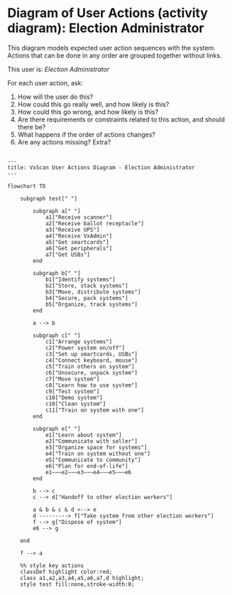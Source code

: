# Diagram of User Actions (activity diagram): Election Administrator

This diagram models expected user action sequences with the system.  Actions that can be done in any order are grouped together without links.

This user is:
*Election Administrator*

For each user action, ask:  
1. How will the user do this?  
2. How could this go really well, and how likely is this?  
3. How could this go wrong, and how likely is this?  
4. Are there requirements or constraints related to this action, and should there be?
5. What happens if the order of actions changes?
6. Are any actions missing?  Extra?


```mermaid

---
title: VxScan User Actions Diagram - Election Administrator
---

flowchart TD

    subgraph test[" "]

        subgraph a[" "]
            a1["Receive scanner"]
            a2["Receive ballot receptacle"]
            a3["Receive UPS"]
            a4["Receive VxAdmin"]
            a5["Get smartcards"]
            a6["Get peripherals"]
            a7["Get USBs"]
        end

        subgraph b[" "]
            b1["Identify systems"]
            b2["Store, stack systems"]
            b3["Move, distribute systems"]
            b4["Secure, pack systems"]
            b5["Organize, track systems"]
        end

        a --> b

        subgraph c[" "]
            c1["Arrange systems"]
            c2["Power system on/off"]
            c3["Set up smartcards, USBs"]
            c4["Connect keyboard, mouse"]
            c5["Train others on system"]
            c6["Unsecure, unpack system"]
            c7["Move system"]
            c8["Learn how to use system"]
            c9["Test system"]
            c10["Demo system"]
            c10["Clean system"]
            c11["Train on system with one"]
        end

        subgraph e[" "]
            e1["Learn about system"]
            e2["Communicate with seller"]
            e3["Organize space for systems"]
            e4["Train on system without one"]
            e5["Communicate to community"]
            e6["Plan for end-of-life"]
            e1~~~e2~~~e3~~~e4~~~e5~~~e6
        end

        b --> c
        c --> d["Handoff to other election workers"]

        a & b & c & d <--> e
        d ---------> f["Take system from other election workers"]
        f --> g["Dispose of system"]
        e6 --> g

    end

    f --> a

    %% style key actions
    classDef highlight color:red;
    class a1,a2,a3,a4,a5,a6,a7,d highlight;
    style test fill:none,stroke-width:0;

```